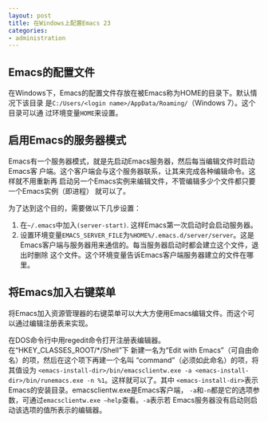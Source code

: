 ```yaml
---
layout: post
title: 在Windows上配置Emacs 23
categories:
- administration
---
```


## Emacs的配置文件

在Windows下，Emacs的配置文件存放在被Emacs称为HOME的目录下。默认情况下该目录
是`C:/Users/<login name>/AppData/Roaming/`（Windows 7）。这个目录可以通
过环境变量`HOME`来设置。

## 启用Emacs的服务器模式

Emacs有一个服务器模式，就是先启动Emacs服务器，然后每当编辑文件时启动Emacs客
户端。这个客户端会与这个服务器联系，让其来完成各种编辑命令。这样就不用重新再
启动另一个Emacs实例来编辑文件，不管编辑多少个文件都只要一个Emacs实例（即进程）
就可以了。

为了达到这个目的，需要做以下几步设置：

1.  在`~/.emacs`中加入`(server-start)`. 这样Emacs第一次启动时会启动服务器。
2.  设置环境变量`EMACS_SERVER_FILE`为`%HOME%/.emacs.d/server/server`。这是
Emacs客户端与服务器用来通信的。每当服务器启动时都会建立这个文件，退出时删除
这个文件。这个环境变量告诉Emacs客户端服务器建立的文件在哪里。

## 将Emacs加入右键菜单

将Emacs加入资源管理器的右键菜单可以大大方便用Emacs编辑文件。而这个可以通过编辑注册表来实现。

在DOS命令行中用regedit命令打开注册表编辑器。在“HKEY_CLASSES_ROOT/*/Shell”下
新建一名为“Edit with Emacs”（可自由命名）的项，然后在这个项下再建一个名叫
“command”（必须如此命名）的项，将其值设为
`<emacs-install-dir>/bin/emacsclientw.exe
-a <emacs-install-dir>/bin/runemacs.exe -n %1`。这样就可以了。其中
`<emacs-install-dir>`表示Emacs的安装目录。emacsclientw.exe是Emacs客户端，
`-a`和`-n`都是它的选项参数，可通过`emacsclientw.exe –help`查看。`-a`表示若
Emacs服务器没有启动则启动该选项的值所表示的编辑器。

